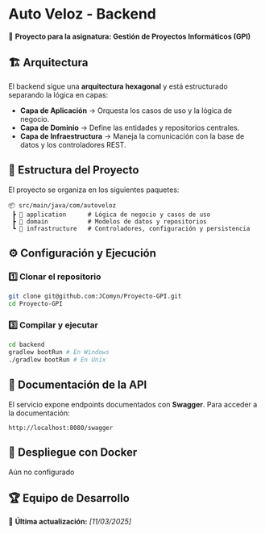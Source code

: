 # Auto Veloz - Backend

📌 **Proyecto para la asignatura: Gestión de Proyectos Informáticos (GPI)**

## 🏗️ Arquitectura
El backend sigue una **arquitectura hexagonal** y está estructurado separando la lógica en capas:

- **Capa de Aplicación** → Orquesta los casos de uso y la lógica de negocio.
- **Capa de Dominio** → Define las entidades y repositorios centrales.
- **Capa de Infraestructura** → Maneja la comunicación con la base de datos y los controladores REST.

## 📂 Estructura del Proyecto
El proyecto se organiza en los siguientes paquetes:

```
📦 src/main/java/com/autoveloz
 ┣ 📂 application      # Lógica de negocio y casos de uso
 ┣ 📂 domain           # Modelos de datos y repositorios
 ┗ 📂 infrastructure   # Controladores, configuración y persistencia
```


## ⚙️ Configuración y Ejecución
### 1️⃣ Clonar el repositorio
```sh
git clone git@github.com:JComyn/Proyecto-GPI.git
cd Proyecto-GPI
```
### 3️⃣ Compilar y ejecutar
```sh
cd backend
gradlew bootRun # En Windows
./gradlew bootRun # En Unix
```

## 📄 Documentación de la API
El servicio expone endpoints documentados con **Swagger**. Para acceder a la documentación:
```
http://localhost:8080/swagger
```

## 🚀 Despliegue con Docker
Aún no configurado

## 🏆 Equipo de Desarrollo

📌 **Última actualización:** _[11/03/2025]_

